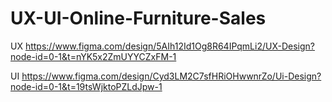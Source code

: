 # UX-UI-Online-Furniture-Sales
UX
https://www.figma.com/design/5AIh12Id1Og8R64IPqmLi2/UX-Design?node-id=0-1&t=nYK5x2ZmUYYCZxFM-1

UI
https://www.figma.com/design/Cyd3LM2C7sfHRiOHwwnrZo/Ui-Design?node-id=0-1&t=19tsWjktoPZLdJpw-1
